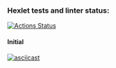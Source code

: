 ### Hexlet tests and linter status:
[![Actions Status](https://github.com/Blazelip/backend-project-lvl2/workflows/hexlet-check/badge.svg)](https://github.com/Blazelip/backend-project-lvl2/actions)

#### Initial

[![asciicast](https://asciinema.org/a/LCSDAgcpsiX8Oq6f7cN3AJvli.svg)](https://asciinema.org/a/LCSDAgcpsiX8Oq6f7cN3AJvli)